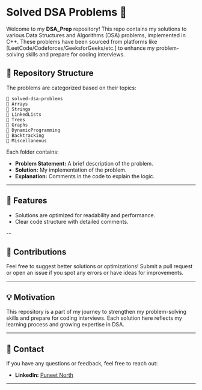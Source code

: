 # Solved DSA Problems 🚀

Welcome to my **DSA_Prep** repository! This repo contains my solutions to various Data Structures and Algorithms (DSA) problems, implemented in C++. These problems have been sourced from platforms like [LeetCode/Codeforces/GeeksforGeeks/etc.] to enhance my problem-solving skills and prepare for coding interviews.

## 📁 Repository Structure

The problems are categorized based on their topics:

```
📎 solved-dsa-problems  
🗾 Arrays  
🗾 Strings  
🗾 LinkedLists  
🗾 Trees  
🗾 Graphs  
🗾 DynamicProgramming  
🗾 Backtracking  
🗾 Miscellaneous  
```

Each folder contains:
- **Problem Statement:** A brief description of the problem.
- **Solution:** My implementation of the problem.
- **Explanation:** Comments in the code to explain the logic.

---

## 🌟 Features

- Solutions are optimized for readability and performance.
- Clear code structure with detailed comments.


--

## 🤝 Contributions

Feel free to suggest better solutions or optimizations! Submit a pull request or open an issue if you spot any errors or have ideas for improvements.

---

## 💡 Motivation

This repository is a part of my journey to strengthen my problem-solving skills and prepare for coding interviews. Each solution here reflects my learning process and growing expertise in DSA.

---

## 📧 Contact

If you have any questions or feedback, feel free to reach out:

- **LinkedIn:** [Puneet North](https://www.linkedin.com/in/puneet-north/)

---


